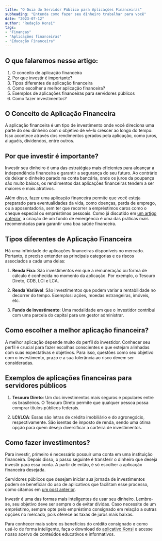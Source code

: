 ```yaml
---
title: "O Guia do Servidor Público para Aplicações Financeiras"
subheading: "Entenda como fazer seu dinheiro trabalhar para você"
date: "2023-07-12"
author: "Redação Konsi"
tags:
- "Finanças"
- "Aplicações financeiras"
- "Educação Financeira"
---
```


## O que falaremos nesse artigo:
1. O conceito de aplicação financeira
2. Por que investir é importante?
3. Tipos diferentes de aplicação financeira
4. Como escolher a melhor aplicação financeira?
5. Exemplos de aplicações financeiras para servidores públicos
6. Como fazer investimentos? 

## O Conceito de Aplicação Financeira

A aplicação financeira é um tipo de investimento onde você direciona uma parte do seu dinheiro com o objetivo de vê-lo crescer ao longo do tempo. Isso acontece através dos rendimentos gerados pela aplicação, como juros, aluguéis, dividendos, entre outros.

## Por que investir é importante?

Investir seu dinheiro é uma das estratégias mais eficientes para alcançar a independência financeira e garantir a segurança do seu futuro. Ao contrário de deixar o dinheiro parado na conta bancária, onde os juros da poupança são muito baixos, os rendimentos das aplicações financeiras tendem a ser maiores e mais atrativos.

Além disso, fazer uma aplicação financeira permite que você esteja preparado para eventualidades da vida, como doenças, perda de emprego, ou a aposentadoria, sem ter que recorrer a empréstimos caros como o cheque especial ou empréstimos pessoais. Como já discutido em [um artigo anterior](https://konsi.com.br/postagens/como-criar-um-fundo-de-emergncia-enquanto-paga-seu-emprstimo-consignado), a criação de um fundo de emergência é uma das práticas mais recomendadas para garantir uma boa saúde financeira.

## Tipos diferentes de Aplicação Financeira

Há uma infinidade de aplicações financeiras disponíveis no mercado. Portanto, é preciso entender as principais categorias e os riscos associados a cada uma delas:

1. **Renda Fixa**: São investimentos em que a remuneração ou forma de cálculo é conhecida no momento da aplicação. Por exemplo, o Tesouro Direto, CDB, LCI e LCA.

2. **Renda Variável**: São investimentos que podem variar a rentabilidade no decorrer do tempo. Exemplos: ações, moedas estrangeiras, imóveis, etc.

3. **Fundo de Investimento**: Uma modalidade em que o investidor contribui com uma parcela do capital para um gestor administrar.

## Como escolher a melhor aplicação financeira?

A melhor aplicação depende muito do perfil do investidor. Conhecer seu perfil é crucial para fazer escolhas conscientes e que estejam alinhadas com suas expectativas e objetivos. Para isso, questões como seu objetivo com o investimento, prazo e a sua tolerância ao risco devem ser consideradas. 

## Exemplos de aplicações financeiras para servidores públicos

1. **Tesouro Direto**: Um dos investimentos mais seguros e populares entre os brasileiros. O Tesouro Direto permite que qualquer pessoa possa comprar títulos públicos federais.

2. **LCI/LCA**: Essas são letras de crédito imobiliário e do agronegócio, respectivamente. São isentas de imposto de renda, sendo uma ótima opção para quem deseja diversificar a carteira de investimentos.

## Como fazer investimentos? 

Para investir, primeiro é necessário possuir uma conta em uma instituição financeira. Depois disso, o passo seguinte é transferir o dinheiro que deseja investir para essa conta. A partir de então, é só escolher a aplicação financeira desejada.

Servidores públicos que desejam iniciar sua jornada de investimentos podem se beneficiar do uso de aplicativos que facilitam esse processo, como citamos em [um post anterior](https://konsi.com.br/postagens/aplicativo-de-controle-financeiro-confira-otimas-opcoes). 

Investir é uma das formas mais inteligentes de usar seu dinheiro. Lembre-se, seu objetivo deve ser sempre o de evitar dívidas. Caso necessite de um empréstimo, sempre opte pelo empréstimo consignado em relação a outras opções no mercado, pois oferece as taxas de juros mais baixas. 

Para conhecer mais sobre os benefícios do crédito consignado e como usá-lo de forma inteligente, faça o download do [aplicativo Konsi](https://konsi.com.br/app-download) e acesse nosso acervo de conteúdos educativos e informativos.